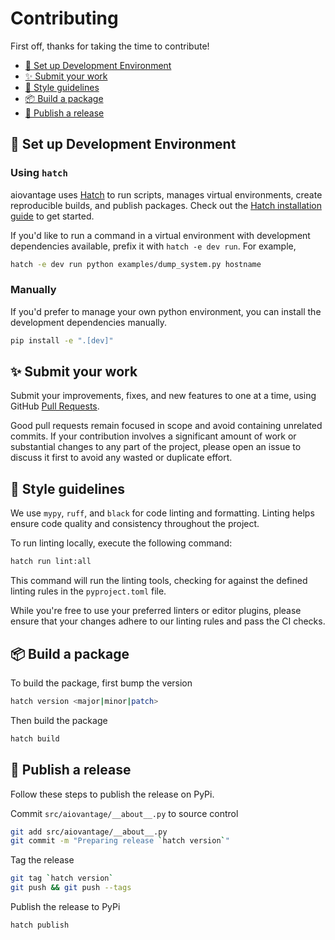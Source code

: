 # Contributing

First off, thanks for taking the time to contribute!

<!-- START doctoc generated TOC please keep comment here to allow auto update -->
<!-- DON'T EDIT THIS SECTION, INSTEAD RE-RUN doctoc TO UPDATE -->

- [🔨 Set up Development Environment](#-set-up-development-environment)
- [✨ Submit your work](#-submit-your-work)
- [🎨 Style guidelines](#-style-guidelines)
- [📦️ Build a package](#%EF%B8%8F-build-a-package)
- [🚀 Publish a release](#-publish-a-release)

<!-- END doctoc generated TOC please keep comment here to allow auto update -->

## 🔨 Set up Development Environment

### Using `hatch`

aiovantage uses [Hatch](https://hatch.pypa.io/) to run scripts, manages virtual environments, create reproducible builds, and publish packages. Check out the [Hatch installation guide](https://hatch.pypa.io/latest/install/) to get started.

If you'd like to run a command in a virtual environment with development dependencies available, prefix it with `hatch -e dev run`. For example,

```bash
hatch -e dev run python examples/dump_system.py hostname
```

### Manually

If you'd prefer to manage your own python environment, you can install the development dependencies manually.

```bash
pip install -e ".[dev]"
```

## ✨ Submit your work

Submit your improvements, fixes, and new features to one at a time, using GitHub [Pull Requests](https://docs.github.com/pull-requests/collaborating-with-pull-requests/proposing-changes-to-your-work-with-pull-requests/about-pull-requests).

Good pull requests remain focused in scope and avoid containing unrelated commits. If your contribution involves a significant amount of work or substantial changes to any part of the project, please open an issue to discuss it first to avoid any wasted or duplicate effort.

## 🎨 Style guidelines

We use `mypy`, `ruff`, and `black` for code linting and formatting. Linting helps ensure code quality and consistency throughout the project.

To run linting locally, execute the following command:

```bash
hatch run lint:all
```

This command will run the linting tools, checking for against the defined linting rules in the `pyproject.toml` file.

While you're free to use your preferred linters or editor plugins, please ensure that your changes adhere to our linting rules and pass the CI checks.

## 📦️ Build a package

To build the package, first bump the version

```bash
hatch version <major|minor|patch>
```

Then build the package

```bash
hatch build
```

## 🚀 Publish a release

Follow these steps to publish the release on PyPi.

Commit `src/aiovantage/__about__.py` to source control

```bash
git add src/aiovantage/__about__.py
git commit -m "Preparing release `hatch version`"
```

Tag the release

```bash
git tag `hatch version`
git push && git push --tags
```

Publish the release to PyPi

```bash
hatch publish
```
